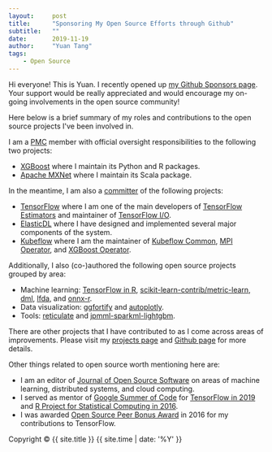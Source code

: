```yaml
---
layout:     post
title:      "Sponsoring My Open Source Efforts through Github"
subtitle:   ""
date:       2019-11-19
author:     "Yuan Tang"
tags:
    - Open Source
---
```


Hi everyone! This is Yuan. I recently opened up [my Github Sponsors page](https://github.com/sponsors/terrytangyuan). Your support would be really appreciated and would encourage my on-going involvements in the open source community!

Here below is a brief summary of my roles and contributions to the open source projects I've been involved in.

I am a [PMC](https://www.apache.org/foundation/glossary.html#PMC) member with official oversight responsibilities to the following two projects:
* [XGBoost](https://github.com/dmlc/xgboost) where I maintain its Python and R packages.
* [Apache MXNet](https://github.com/apache/incubator-mxnet) where I maintain its Scala package.

In the meantime, I am also a [committer](https://www.apache.org/foundation/glossary.html#Committer) of the following projects:
* [TensorFlow](https://github.com/tensorflow/tensorflow) where I am one of the main developers of [TensorFlow Estimators](https://arxiv.org/pdf/1708.02637.pdf) and maintainer of [TensorFlow I/O](https://github.com/tensorflow/io).
* [ElasticDL](https://github.com/sql-machine-learning/elasticdl) where I have designed and implemented several major components of the system.
* [Kubeflow](https://github.com/kubeflow/kubeflow) where I am the maintainer of [Kubeflow Common](https://github.com/kubeflow/common), [MPI Operator](https://github.com/kubeflow/mpi-operator), and [XGBoost Operator](https://github.com/kubeflow/xgboost-operator).

Additionally, I also (co-)authored the following open source projects grouped by area:
* Machine learning: [TensorFlow in R](https://tensorflow.rstudio.com/), [scikit-learn-contrib/metric-learn](https://github.com/scikit-learn-contrib/metric-learn), [dml](https://github.com/terrytangyuan/dml), [lfda](https://github.com/terrytangyuan/lfda), and [onnx-r](https://github.com/onnx/onnx-r).
* Data visualization: [ggfortify](https://github.com/sinhrks/ggfortify) and [autoplotly](https://github.com/terrytangyuan/autoplotly).
* Tools: [reticulate](https://github.com/rstudio/reticulate) and [jpmml-sparkml-lightgbm](https://github.com/alipay/jpmml-sparkml-lightgbm).


There are other projects that I have contributed to as I come across areas of improvements. Please visit my [projects page](https://terrytangyuan.github.io/projects/) and [Github page](http://github.com/terrytangyuan/) for more details.

Other things related to open source worth mentioning here are:
* I am an editor of [Journal of Open Source Software](https://joss.theoj.org/) on areas of machine learning, distributed systems, and cloud computing.
* I served as mentor of [Google Summer of Code](https://summerofcode.withgoogle.com/) for [TensorFlow in 2019](https://summerofcode.withgoogle.com/projects/#5823672818860032) and [R Project for Statistical Computing in 2016](https://summerofcode.withgoogle.com/archive/2016/projects/5199297624670208/).
* I was awarded [Open Source Peer Bonus Award](https://opensource.googleblog.com/2016/09/google-open-source-peer-bonus-program.html) in 2016 for my contributions to TensorFlow.

<p class="copyright text-muted">
	Copyright &copy; {{ site.title }} {{ site.time | date: '%Y' }}
</p>

